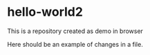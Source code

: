 # hello-world2
This is a repository created as demo in browser

Here should be an example of changes in a file.
